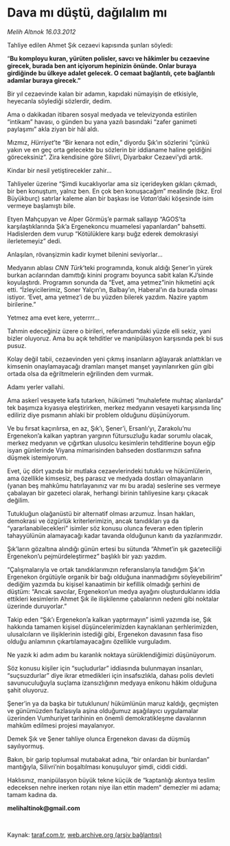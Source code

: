 # Dava mı düştü, dağılalım mı

*Melih Altınok 16.03.2012*

<div class="yazi"><p>Tahliye edilen Ahmet Şık cezaevi kapısında şunları söyledi: </p>
<p>“<strong>Bu komployu kuran, yürüten polisler, savcı ve hâkimler bu cezaevine girecek, burada ben ant içiyorum hepinizin önünde. Onlar buraya girdiğinde bu ülkeye adalet gelecek. O cemaat bağlantılı, çete bağlantılı adamlar buraya girecek.”</strong></p>
<p>Bir yıl cezaevinde kalan bir adamın, kapıdaki nümayişin de etkisiyle, heyecanla söylediği sözlerdir, dedim.</p>
<p>Ama o dakikadan itibaren sosyal medyada ve televizyonda estirilen “intikam” havası, o günden bu yana yazılı basındaki “zafer ganimeti paylaşımı” akla ziyan bir hâl aldı.</p>
<p>Mızmız, <i>Hürriyet</i>’te “Bir kenara not edin,” diyordu Şık’ın sözlerini “çünkü yakın ve en geç orta gelecekte bu sözlerin bir iddianame haline geldiğini göreceksiniz”. Zira kendisine göre Silivri, Diyarbakır Cezaevi’ydi artık. </p>
<p>Kindar bir nesil yetiştirecekler zahir...</p>
<p>Tahliyeler üzerine “Şimdi kucaklıyorlar ama siz içerideyken gıkları çıkmadı, bir ben konuştum, yalnız ben. En çok ben konuşacağım” mealinde (bkz. Erol Büyükburç) satırlar kaleme alan bir başkası ise <i>Vatan</i>’daki köşesinde isim vermeye başlamıştı bile.</p>
<p>Etyen Mahçupyan ve Alper Görmüş’e parmak sallayıp “AGOS’ta karşılaştıklarında Şık’a Ergenekoncu muamelesi yapanlardan” bahsetti. Hadislerden dem vurup “Kötülüklere karşı buğz ederek demokrasiyi ilerletemeyiz” dedi. </p>
<p>Anlaşılan, rövanşizmin kadir kıymet bilenini seviyorlar...</p>
<p>Medyanın ablası <i>CNN Türk</i>’teki programında, konuk aldığı Şener’in yürek burkan acılarından damıttığı kinini programı boyunca sabit kalan KJ’sinde koyulaştırdı. Programın sonunda da “Evet, ama yetmez”inin hikmetini açık etti. “İzleyicilerimiz, Soner Yalçın’ın, Balbay’ın, Haberal’ın da burada olması istiyor. ‘Evet, ama yetmez’i de bu yüzden bilerek yazdım. Nazire yaptım birilerine.”</p>
<p>Yetmez ama evet kere, yeterrrr...</p>
<p>Tahmin edeceğiniz üzere o birileri, referandumdaki yüzde elli sekiz, yani bizler oluyoruz. Ama bu açık tehditler ve manipülasyon karşısında pek bi sus pusuz.</p>
<p>Kolay değil tabii, cezaevinden yeni çıkmış insanların ağlayarak anlattıkları ve kimsenin onaylamayacağı dramları manşet manşet yayınlanırken gün gibi ortada olsa da eğriltmelerin eğrilinden dem vurmak. </p>
<p>Adamı yerler vallahi. </p>
<p>Ama askerî vesayete kafa tutarken, hükümeti “muhalefete muhtaç alanlarda” tek başımıza kıyasıya eleştirirken, merkez medyanın vesayeti karşısında linç ediliriz diye pısmanın ahlaki bir problem olduğunu düşünüyorum. </p>
<p>Ve bu fırsat kaçırılırsa, en az, Şık’ı, Şener’i, Ersanlı’yı, Zarakolu’nu Ergenekon’a kalkan yaptıran yargının fütursuzluğu kadar sorumlu olacak, merkez medyanın ve çığırtkan ulusolcu kesimlerin tehditlerine boyun eğip isyan günlerinde Viyana mimarisinden bahseden dostlarımızın safına düşmek istemiyorum.</p>
<p>Evet, üç dört yazıda bir mutlaka cezaevlerindeki tutuklu ve hükümlülerin, ama özellikle kimsesiz, beş parasız ve medyada dostları olmayanların (yanan beş mahkûmu hatırlayanınız var mı bu arada) seslerine ses vermeye çabalayan bir gazeteci olarak, herhangi birinin tahliyesine karşı çıkacak değilim.</p>
<p>Tutukluğun olağanüstü bir alternatif olması arzumuz. İnsan hakları, demokrasi ve özgürlük kriterlerimizin, ancak tanıdıkları ya da “yararlanabilecekleri” isimler söz konusu olunca feveran eden tiplerin tahayyülünün alamayacağı kadar tavanda olduğunun kanıtı da yazılarımızdır.</p>
<p>Şık’ların gözaltına alındığı günün ertesi bu sütunda “Ahmet’in şık gazeteciliği Ergenekon’u pejmürdeleştirmez” başlıklı bir yazı yazdım. </p>
<p>“Çalışmalarıyla ve ortak tanıdıklarımızın referanslarıyla tanıdığım Şık’ın Ergenekon örgütüyle organik bir bağı olduğuna inanmadığımı söyleyebilirim” dediğim yazımda bu kişisel kanaatimin bir kefillik olmadığı şerhini de düştüm: “Ancak savcılar, Ergenekon’un medya ayağını oluşturduklarını iddia ettikleri kesimlerin Ahmet Şık ile ilişkilenme çabalarının nedeni gibi noktalar üzerinde duruyorlar.”</p>
<p>Takip eden “Şık’ı Ergenekon’a kalkan yaptırmayın” isimli yazımda ise, Şık hakkında tamamen kişisel düşüncelerimizden kaynaklanan şerhlerimizden, ulusalcıların ve ilişiklerinin istediği gibi, Ergenekon davasının fasa fiso olduğu anlamının çıkartılamayacağını özellikle vurguladım.</p>
<p>Ne yazık ki adım adım bu karanlık noktaya sürüklendiğimizi düşünüyorum. </p>
<p>Söz konusu kişiler için “suçludurlar” iddiasında bulunmayan insanları, “suçsuzdurlar” diye ikrar etmedikleri için insafsızlıkla, dahası polis devleti savunuculuğuyla suçlama izansızlığının medyaya enikonu hâkim olduğuna şahit oluyoruz.</p>
<p>Şener’in ya da başka bir tutuklunun/ hükümlünün maruz kaldığı, geçmişten ve günümüzden fazlasıyla aşina olduğumuz aşağılayıcı uygulamalar üzerinden Vumhuriyet tarihinin en önemli demokratikleşme davalarının mahkûm edilmesi projesi mayalanıyor.</p>
<p>Demek Şık ve Şener tahliye olunca Ergenekon davası da düşmüş sayılıyormuş.</p>
<p>Bakın, bir garip toplumsal mutabakat adına, “bir onlardan bir bunlardan” mantığıyla, Silivri’nin boşaltılması konuşuluyor şimdi, ciddi ciddi. </p>
<p>Haklısınız, manipülasyon büyük tekne küçük de “kaptanlığı akıntıya teslim edeceksen nehre inerken rotanı niye ilan ettin madem” demezler mi adama; tamam kadına da.</p>
<p><b>melihaltinok@gmail.com</b></p>
<p><b> </b></p>
</div>

Kaynak: [taraf.com.tr](http://www.taraf.com.tr/melih-altinok/makale-dava-mi-dustu-dagilalim-mi.htm), [web.archive.org (arşiv bağlantısı)](http://web.archive.org/web/20131115022344/http://www.taraf.com.tr/melih-altinok/makale-dava-mi-dustu-dagilalim-mi.htm)
